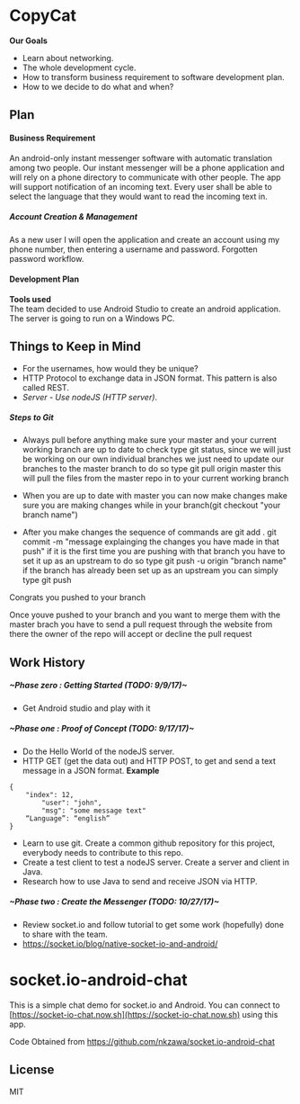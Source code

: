 # CopyCat
**Our Goals**
* Learn about networking.
* The whole development cycle. 
* How to transform business requirement to software development plan.
* How to we decide to do what and when?

## Plan

#### Business Requirement
An android-only instant messenger software with automatic translation among two people. Our instant messenger will be a phone application and will rely on a phone directory to communicate with other people. The app will support notification of an incoming text. Every user shall be able to select the language that they would want to read the incoming text in. 

##### Account Creation & Management
As a new user I will open the application and create an account using my phone number, then entering a username and password.
Forgotten password workflow.

#### Development Plan
**Tools used**\
The team decided to use Android Studio to create an android application. The server is going to run on a Windows PC.

## Things to Keep in Mind
* For the usernames, how would they be unique?
* HTTP Protocol to exchange data in JSON format. This pattern is also called REST.
* *Server - Use nodeJS (HTTP server)*.

##### Steps to Git

* Always pull before anything make sure your master and your current working branch are up to date to check type git status, since we will just be working on our own individual branches we just need to update our branches to the master branch to do so type git pull origin master this will pull the files from the master repo in to your current working branch

* When you are up to date with master you can now make changes make sure you are making changes while in your branch(git checkout "your branch name")

* After you make changes the sequence of commands are git add . git commit -m "message explainging the changes you have made in that push" if it is the first time you are pushing with that branch you have to set it up as an upstream to do so type git push -u origin "branch name" if the branch has already been set up as an upstream you can simply type git push

Congrats you pushed to your branch

Once youve pushed to your branch and you want to merge them with the master brach you have to send a pull request through the website from there the owner of the repo will accept or decline the pull request

## Work History
##### ~Phase zero 	: Getting Started (TODO: 9/9/17)~
* Get Android studio and play with it 
##### ~Phase one		: Proof of Concept (TODO: 9/17/17)~
* Do the Hello World of the nodeJS server. 
* HTTP GET (get the data out) and HTTP POST, to get and send a text message in a JSON format. 
		**Example** 
```
{
 	"index": 12,
    	"user": "john",
    	"msg": "some message text"
	“Language”: “english”
}
```	
* Learn to use git. Create a common github repository for this project, everybody needs to                                      contribute to this repo.
* Create a test client to test a nodeJS server. Create a server and client in Java. 
* Research how to use Java to send and receive JSON via HTTP.
##### ~Phase two			: Create the Messenger (TODO: 10/27/17)~
* Review socket.io and follow tutorial to get some work (hopefully) done to share with the team.
* https://socket.io/blog/native-socket-io-and-android/

# socket.io-android-chat

This is a simple chat demo for socket.io and Android. You can connect to [https://socket-io-chat.now.sh](https://socket-io-chat.now.sh) using this app.

Code Obtained from https://github.com/nkzawa/socket.io-android-chat

## License

MIT
